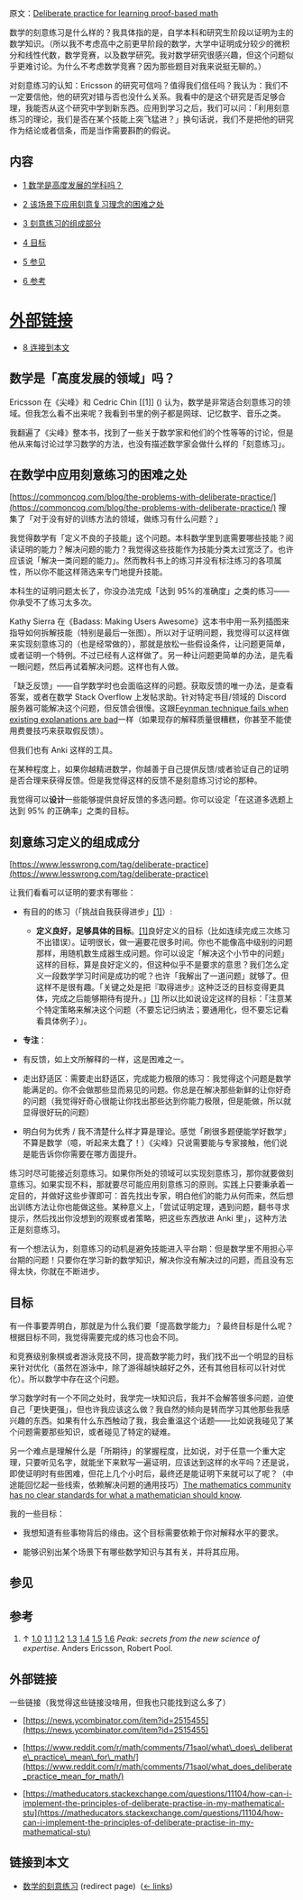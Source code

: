 原文：[Deliberate practice for learning proof-based math](https://wiki.issarice.com/wiki/Deliberate_practice_for_learning_proof-based_math)

数学的刻意练习是什么样的？我具体指的是，自学本科和研究生阶段以证明为主的数学知识。（所以我不考虑高中之前更早阶段的数学，大学中证明成分较少的微积分和线性代数，数学竞赛，以及数学研究。我对数学研究很感兴趣，但这个问题似乎更难讨论。为什么不考虑数学竞赛？因为那些题目对我来说挺无聊的。）

对刻意练习的认知：Ericsson 的研究可信吗？值得我们信任吗？我认为：我们不一定要信他，他的研究对错与否也没什么关系。我看中的是这个研究是否足够合理，我能否从这个研究中学到新东西。应用到学习之后，我们可以问：「利用刻意练习的理论，我们是否在某个技能上突飞猛进？」换句话说，我们不是把他的研究作为结论或者信条，而是当作需要斟酌的假说。

## 内容

* [1 数学是高度发展的学科吗？](https://wiki.issarice.com#how_is_math_a_.22highly_developed_field.22.3F)

* [2 该场景下应用刻意复习理念的困难之处](https://wiki.issarice.com#Some_difficulties_with_applying_deliberate_practice_in_this_setting)

* [3 刻意练习的组成部分](https://wiki.issarice.com#Parts_of_the_definition_of_deliberate_practice)

* [4 目标](https://wiki.issarice.com#Goals)

* [5 参见](https://wiki.issarice.com#See_also)

* [6 参考](https://wiki.issarice.com#References)

# [外部链接](https://www.gwern.net/Spaced-repetition#external-links)

* [8 连接到本文](#What_links_here)

## 数学是「高度发展的领域」吗？

Ericsson 在《尖峰》和 Cedric Chin [[1]] () 认为，数学是非常适合刻意练习的领域。但我怎么看不出来呢？我看到书里的例子都是网球、记忆数字、音乐之类。

我翻遍了《尖峰》整本书，找到了一些关于数学家和他们的个性等等的讨论，但是他从来每讨论过学习数学的方法，也没有描述数学家会做什么样的「刻意练习」。

## 在数学中应用刻意练习的困难之处

[https://commoncog.com/blog/the-problems-with-deliberate-practice/](https://commoncog.com/blog/the-problems-with-deliberate-practice/) 搜集了「对于没有好的训练方法的领域，做练习有什么问题？」

我觉得数学有「定义不良的子技能」这个问题。本科数学里到底需要哪些技能？阅读证明的能力？解决问题的能力？我觉得这些技能作为技能分类太过宽泛了。也许应该说「解决一类问题的能力」。然而教科书上的练习并没有标注练习的各项属性，所以你不能这样筛选来专门地提升技能。

本科生的证明问题太长了，你没办法完成「达到 95%的准确度」之类的练习——你承受不了练习太多次。

Kathy Sierra 在《Badass: Making Users Awesome》这本书中用一系列插图来指导如何拆解技能（特别是最后一张图）。所以对于证明问题，我觉得可以这样做来实现刻意练习的（也是经常做的），那就是放松一些假设条件，让问题更简单，或者证明一个特例。不过已经有人这样做了。另一种让问题更简单的办法，是先看一眼问题，然后再试着解决问题。这样也有人做。 

「缺乏反馈」——自学数学时也会面临这样的问题。获取反馈的唯一办法，是查看答案，或者在数学 Stack Overflow 上发帖求助。针对特定书目/领域的 Discord 服务器可能解决这个问题，但反馈会很慢。这跟[Feynman technique fails when existing explanations are bad](https://wiki.issarice.com/wiki/Feynman_technique_fails_when_existing_explanations_are_bad)一样（如果现存的解释质量很糟糕，你甚至不能使用费曼技巧来获取假反馈）。

但我们也有 Anki 这样的工具。

在某种程度上，如果你越精进数学，你越善于自己提供反馈/或者验证自己的证明是否合理来获得反馈。但是我觉得这样的反馈不是刻意练习讨论的那种。

我觉得可以**设计**一些能够提供良好反馈的多选问题。你可以设定「在这道多选题上达到 95% 的正确率」之类的目标。

## 刻意练习定义的组成成分

[https://www.lesswrong.com/tag/deliberate-practice](https://www.lesswrong.com/tag/deliberate-practice)

让我们看看可以证明的要求有哪些：

* 有目的的练习（「挑战自我获得进步」[[1]](https://wiki.issarice.com#cite_note-peak-1)）:

    + **定义良好，足够具体的目标**。[[1]](https://wiki.issarice.com#cite_note-peak-1)良好定义的目标（比如连续完成三次练习不出错误）。证明很长，做一遍要花很多时间。你也不能像高中级别的问题那样，用随机数生成器生成问题。你可以设定「解决这个小节中的问题」这样的目标，算是良好定义的，但这种似乎不是要求的意思？我们怎么定义一段数学学习时间是成功的呢？也许「我解出了一道问题」就够了。但这样不是很有趣。「关键之处是把『取得进步』这种泛泛的目标变得更具体，完成之后能够期待有提升。」[[1]](https://wiki.issarice.com#cite_note-peak-1) 所以比如说设定这样的目标：「注意某个特定策略来解决这个问题（不要忘记归纳法；要通用化，但不要忘记看看具体例子）」。

+ **专注**：

+ 有反馈，如上文所解释的一样，这是困难之一。

+ 走出舒适区：需要走出舒适区，完成能力极限的练习：我觉得这个问题是数学能满足的。你不会做那些显而易见的问题。你总是在解决那些新鲜的让你好奇的问题（我觉得好奇心很能让你找出那些达到你能力极限，但是能做，所以就显得很好玩的问题）

* 明白何为优秀 / 我不清楚什么样才算是理论。感觉「刷很多题便能学好数学」不算是数学（噫，听起来太蠢了！）《尖峰》只说需要能与专家接触，他们说是能告诉你你需要在哪方面提升。

练习时尽可能接近刻意练习。如果你所处的领域可以实现刻意练习，那你就要做刻意练习。如果实现不料，那就要尽可能应用刻意练习的原则。实践上只要秉承着一定目的，并做好这些步骤即可：首先找出专家，明白他们的能力从何而来，然后想出训练方法让你也能做这些。某种意义上，「尝试证明定理，遇到问题，翻书寻求提示，然后找出你没想到的观察或者策略，把这些东西放进 Anki 里」，这种方法正是刻意练习。

有一个想法认为，刻意练习的动机是避免技能进入平台期：但是数学里不用担心平台期的问题！只要你在学习新的数学知识，解决你没有解决过的问题，而且没有忘得太快，你就在不断进步。

## 目标

有一件事要弄明白，那就是为什么我们要「提高数学能力」？最终目标是什么呢？根据目标不同，我觉得需要完成的练习也会不同。

和竞赛级别象棋或者游泳竞技不同，提高数学能力时，我们找不出一个明显的目标来针对优化（虽然在游泳中，除了游得越快越好之外，还有其他目标可以针对优化）。所以数学中存在这个问题。

学习数学时有一个不同之处时，我学完一块知识后，我并不会解答很多问题，迫使自己「更快更强」，但也许我应该这么做？我自然的倾向是转而学习其他那些我感兴趣的东西。如果有什么东西触动了我，我会重温这个话题——比如说我碰见了某个问题需要那些知识，或者碰见了特定的疑难。

另一个难点是理解什么是「所期待」的掌握程度，比如说，对于任意一个重大定理，只要听见名字，就能坐下来默写一遍证明，应该达到这样的水平吗？还是说，即使证明时有些困难，但花上几个小时后，最终还是能证明下来就可以了呢？（中途能回忆起一些线索，依赖解决问题的通用技巧）[The mathematics community has no clear standards for what a mathematician should know](https://wiki.issarice.com/wiki/The_mathematics_community_has_no_clear_standards_for_what_a_mathematician_should_know).

我的一些目标：

* 我想知道有些事物背后的缘由。这个目标需要依赖于你对解释水平的要求。

* 能够识别出某个场景下有哪些数学知识与其有关，并将其应用。

## 参见

## 参考

1. ↑ [1.0](https://wiki.issarice.com#cite_ref-peak_1-0) [1.1](https://wiki.issarice.com#cite_ref-peak_1-1) [1.2](https://wiki.issarice.com#cite_ref-peak_1-2) [1.3](https://wiki.issarice.com#cite_ref-peak_1-3) [1.4](https://wiki.issarice.com#cite_ref-peak_1-4) [1.5](https://wiki.issarice.com#cite_ref-peak_1-5) [1.6](https://wiki.issarice.com#cite_ref-peak_1-6) *Peak: secrets from the new science of expertise*. Anders Ericsson, Robert Pool.

## 外部链接

一些链接（我觉得这些链接没啥用，但我也只能找到这么多了）

* [https://news.ycombinator.com/item?id=2515455](https://news.ycombinator.com/item?id=2515455)

* [https://www.reddit.com/r/math/comments/71saol/what\_does\_deliberate\_practice\_mean\_for\_math/](https://www.reddit.com/r/math/comments/71saol/what_does_deliberate_practice_mean_for_math/)

* [https://matheducators.stackexchange.com/questions/11104/how-can-i-implement-the-principles-of-deliberate-practise-in-my-mathematical-stu](https://matheducators.stackexchange.com/questions/11104/how-can-i-implement-the-principles-of-deliberate-practise-in-my-mathematical-stu)

## 链接到本文

* [数学的刻意练习](https://wiki.issarice.com/index.php?title=Deliberate_practice_for_math&redirect=no) (redirect page) ‎ ([← links](https://wiki.issarice.com/index.php?title=Special:WhatLinksHere&target=Deliberate+practice+for+math))